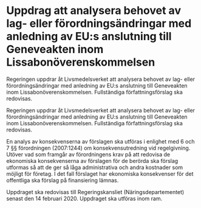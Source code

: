 # Uppdrag att analysera behovet av lag- eller förordningsändringar med anledning av EU:s anslutning till Geneveakten inom Lissabonöverenskommelsen

Regeringen uppdrar åt Livsmedelsverket att analysera behovet av lag- eller förordningsändringar med anledning av EU:s anslutning till Geneveakten inom Lissabonöverenskommelsen. Fullständiga författningsförslag ska redovisas.

Regeringen uppdrar åt Livsmedelsverket att analysera behovet av lag- eller förordningsändringar med anledning av EU:s anslutning till Geneveakten inom Lissabonöverenskommelsen. Fullständiga författningsförslag ska redovisas.

En analys av konsekvenserna av förslagen ska utföras i enlighet med 6 och 7 §§ förordningen (2007:1244) om konsekvensutredning vid regelgivning. Utöver vad som framgår av förordningens krav på att redovisa de ekonomiska konsekvenserna av förslagen för de berörda ska förslag utformas så att de ger så låga administrativa och andra kostnader som möjligt för företag. I det fall förslaget har ekonomiska konsekvenser för det offentliga ska förslag på finansiering lämnas.

Uppdraget ska redovisas till Regeringskansliet (Näringsdepartementet) senast den 14 februari 2020. Uppdraget ska utföras inom ram.

